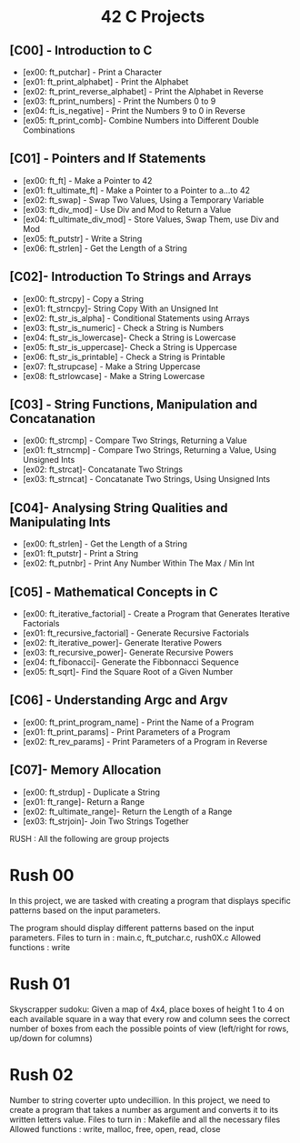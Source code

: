 <div align="center">

# 42 C Projects

</div>

## [C00] - Introduction to C

- [ex00: ft_putchar] - Print a Character
- [ex01: ft_print_alphabet] - Print the Alphabet
- [ex02: ft_print_reverse_alphabet] - Print the Alphabet in Reverse
- [ex03: ft_print_numbers] - Print the Numbers 0 to 9
- [ex04: ft_is_negative] - Print the Numbers 9 to 0 in Reverse
- [ex05: ft_print_comb]- Combine Numbers into Different Double Combinations

## [C01] - Pointers and If Statements

- [ex00: ft_ft] - Make a Pointer to 42
- [ex01: ft_ultimate_ft] - Make a Pointer to a Pointer to a...to 42
- [ex02: ft_swap] - Swap Two Values, Using a Temporary Variable
- [ex03: ft_div_mod] - Use Div and Mod to Return a Value
- [ex04: ft_ultimate_div_mod] - Store Values, Swap Them, use Div and Mod
- [ex05: ft_putstr] - Write a String
- [ex06: ft_strlen] - Get the Length of a String

## [C02]- Introduction To Strings and Arrays

- [ex00: ft_strcpy] - Copy a String
- [ex01: ft_strncpy]- String Copy With an Unsigned Int
- [ex02: ft_str_is_alpha] - Conditional Statements using Arrays
- [ex03: ft_str_is_numeric] - Check a String is Numbers
- [ex04: ft_str_is_lowercase]- Check a String is Lowercase
- [ex05: ft_str_is_uppercase]- Check a String is Uppercase
- [ex06: ft_str_is_printable] - Check a String is Printable
- [ex07: ft_strupcase] - Make a String Uppercase
- [ex08: ft_strlowcase] - Make a String Lowercase

## [C03] - String Functions, Manipulation and Concatanation

- [ex00: ft_strcmp] - Compare Two Strings, Returning a Value
- [ex01: ft_strncmp] - Compare Two Strings, Returning a Value, Using Unsigned Ints
- [ex02: ft_strcat]- Concatanate Two Strings
- [ex03: ft_strncat] - Concatanate Two Strings, Using Unsigned Ints

## [C04]- Analysing String Qualities and Manipulating Ints

- [ex00: ft_strlen] - Get the Length of a String
- [ex01: ft_putstr] - Print a String
- [ex02: ft_putnbr] - Print Any Number Within The Max / Min Int

## [C05] - Mathematical Concepts in C

- [ex00: ft_iterative_factorial] - Create a Program that Generates Iterative Factorials
- [ex01: ft_recursive_factorial] - Generate Recursive Factorials
- [ex02: ft_iterative_power]- Generate Iterative Powers
- [ex03: ft_recursive_power]- Generate Recursive Powers
- [ex04: ft_fibonacci]- Generate the Fibbonnacci Sequence
- [ex05: ft_sqrt]- Find the Square Root of a Given Number

## [C06] - Understanding Argc and Argv

- [ex00: ft_print_program_name] - Print the Name of a Program
- [ex01: ft_print_params] - Print Parameters of a Program
- [ex02: ft_rev_params] - Print Parameters of a Program in Reverse

## [C07]- Memory Allocation

- [ex00: ft_strdup] - Duplicate a String
- [ex01: ft_range]- Return a Range
- [ex02: ft_ultimate_range]- Return the Length of a Range
- [ex03: ft_strjoin]- Join Two Strings Together

RUSH : All the following are group projects
# Rush 00

In this project, we are tasked with creating a program that displays specific patterns based on the input parameters.

The program should display different patterns based on the input parameters.
Files to turn in : main.c, ft_putchar.c, rush0X.c
Allowed functions : write

# Rush 01

Skyscrapper sudoku: Given a map of 4x4, place boxes of height 1 to 4 on each available square in a way
that every row and column sees the correct number of boxes from each the possible
points of view (left/right for rows, up/down for columns)


# Rush 02

Number to string coverter upto undecillion. In this project, we need to create a program that takes a number as argument and converts it to its written letters value.
Files to turn in : Makefile and all the necessary files
Allowed functions : write, malloc, free, open, read, close

<div align="center">
